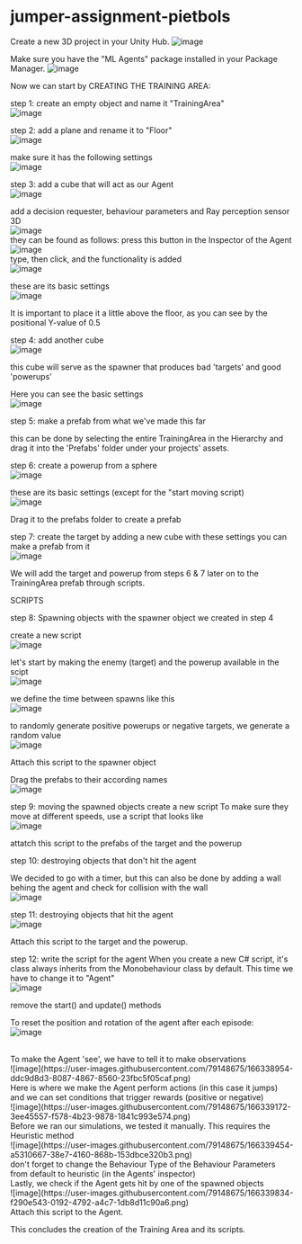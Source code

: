 ﻿# jumper-assignment-pietbols

Create a new 3D project in your Unity Hub.
![image](https://user-images.githubusercontent.com/79148675/166330474-3cb803bd-4e06-4df7-87c4-6e265af83f1d.png)


Make sure you have the "ML Agents" package installed in your Package Manager.
![image](https://user-images.githubusercontent.com/79148675/166330897-250f6f60-d5fb-4b26-95ad-f31cbbb23536.png)


Now we can start by CREATING THE TRAINING AREA:

step 1: create an empty object and name it "TrainingArea"
<br>
![image](https://user-images.githubusercontent.com/79148675/166331769-d2255a61-eba0-40a4-89df-c770707b9127.png)


step 2: add a plane and rename it to "Floor"
<br>
![image](https://user-images.githubusercontent.com/79148675/166331182-ae4a4275-e806-427c-b81b-4506c3150be0.png)

make sure it has the following settings
<br>
![image](https://user-images.githubusercontent.com/79148675/166331427-93834f37-e014-47ce-a35d-1a368d52b899.png)


step 3: add a cube that will act as our Agent
<br>
![image](https://user-images.githubusercontent.com/79148675/166331950-15eb73fc-c2a0-46fb-b1ad-a0dcf2475c41.png)
<br>

add a decision requester, behaviour parameters and Ray perception sensor 3D 
<br>
![image](https://user-images.githubusercontent.com/79148675/166338352-f482c5c4-18f7-4216-b9be-bbba20f139b3.png)
<br>
they can be found as follows:
press this button in the Inspector of the Agent
<br>
![image](https://user-images.githubusercontent.com/79148675/166338494-a3b04f2f-8bed-4295-a385-1146443a1211.png)
<br>
type, then click, and the functionality is added
<br>
![image](https://user-images.githubusercontent.com/79148675/166338705-2678c9f4-f73f-458b-a626-6097450de576.png)




these are its basic settings
<br>
![image](https://user-images.githubusercontent.com/79148675/166332089-9a8ecbdc-fff8-4413-a095-abb4fa644d9b.png)


It is important to place it a little above the floor, as you can see by the positional Y-value of 0.5


step 4: add another cube
<br>
![image](https://user-images.githubusercontent.com/79148675/166331950-15eb73fc-c2a0-46fb-b1ad-a0dcf2475c41.png)


this cube will serve as the spawner that produces bad 'targets' and good 'powerups'

Here you can see the basic settings
<br>
![image](https://user-images.githubusercontent.com/79148675/166332729-a5b6d570-0144-46a4-9efe-30bccce04ad2.png)

step 5: make a prefab from what we've made this far

this can be done by selecting the entire TrainingArea in the Hierarchy and drag it into the 'Prefabs' folder under your projects' assets.

step 6: create a powerup from a sphere
<br>
![image](https://user-images.githubusercontent.com/79148675/166333399-f0fae3e6-78a8-4e2c-92c4-ef9197388a53.png)

these are its basic settings (except for the "start moving script)
<br>
![image](https://user-images.githubusercontent.com/79148675/166333531-02a9e490-ed89-49df-aad4-6165dd6511d3.png)

Drag it to the prefabs folder to create a prefab

step 7: create the target by adding a new cube
with these settings you can make a prefab from it
<br>
![image](https://user-images.githubusercontent.com/79148675/166333692-6dcec7b8-0a3b-42d4-9285-18b9f83e5803.png)


We will add the target and powerup from steps 6 & 7 later on to the TrainingArea prefab through scripts.


SCRIPTS

step 8: Spawning objects with the spawner object we created in step 4

create a new script
<br>
![image](https://user-images.githubusercontent.com/79148675/166335182-4f2d4418-6e3b-424b-929d-0b41595cd8a6.png)

let's start by making the enemy (target) and the powerup available in the scipt
<br>
![image](https://user-images.githubusercontent.com/79148675/166335565-df667aa4-c157-48d5-a2a3-f1092da61384.png)


we define the time between spawns like this
<br>
![image](https://user-images.githubusercontent.com/79148675/166335309-2b10c232-13f2-4d93-bccd-df69ce846de1.png)

to randomly generate positive powerups or negative targets, we generate a random value
<br>
![image](https://user-images.githubusercontent.com/79148675/166335424-af33568d-a130-4943-b008-e4c9756d180a.png)

Attach this script to the spawner object

Drag the prefabs to their according names
<br>
![image](https://user-images.githubusercontent.com/79148675/166335757-6f6c4b69-c76b-4a35-ae31-d5ea56666e86.png)


step 9: moving the spawned objects
create a new script
To make sure they move at different speeds, use a script that looks like
<br>
![image](https://user-images.githubusercontent.com/79148675/166336303-12c5ba56-d1ca-47ff-a544-e67535478d9e.png)

attatch this script to the prefabs of the target and the powerup


step 10: destroying objects that don't hit the agent

We decided to go with a timer, but this can also be done by adding a wall behing the agent and check for collision with the wall
<br>
![image](https://user-images.githubusercontent.com/79148675/166336071-ca31af2d-098b-4208-be66-b9b092d631ad.png)


step 11: destroying objects that hit the agent
<br>
![image](https://user-images.githubusercontent.com/79148675/166337151-9164ce95-dc61-4ab0-b8a5-e4c071964609.png)

Attach this script to the target and the powerup.

step 12: write the script for the agent
When you create a new C# script, it's class always inherits from the Monobehaviour class by default.
This time we have to change it to "Agent"
<br>
![image](https://user-images.githubusercontent.com/79148675/166337528-d16e5f1f-6300-4e2d-9b39-649517aba590.png)

remove the start() and update() methods

To reset the position and rotation of the agent after each episode:
<br>
![image](https://user-images.githubusercontent.com/79148675/166337863-260889ca-f7c8-4d1f-b52e-ee96881534f4.png)

<br>
To make the Agent 'see', we have to tell it to make observations
<br>
![image](https://user-images.githubusercontent.com/79148675/166338954-ddc9d8d3-8087-4867-8560-23fbc5f05caf.png)

<br>
Here is where we make the Agent perform actions (in this case it jumps)
and we can set conditions that trigger rewards (positive or negative)
<br>
![image](https://user-images.githubusercontent.com/79148675/166339172-3ee45557-f578-4b23-9878-1841c993e574.png)

<br>
Before we ran our simulations, we tested it manually.
This requires the Heuristic method
<br>
![image](https://user-images.githubusercontent.com/79148675/166339454-a5310667-38e7-4160-868b-153dbce320b3.png)
<br>
don't forget to change the Behaviour Type of the Behaviour Parameters from default to heuristic (in the Agents' inspector)
<br>
Lastly, we check if the Agent gets hit by one of the spawned objects
<br>
![image](https://user-images.githubusercontent.com/79148675/166339834-f290e543-0192-4792-a4c7-1db8d11c90a6.png)
<br>
Attach this script to the Agent.

This concludes the creation of the Training Area and its scripts.
